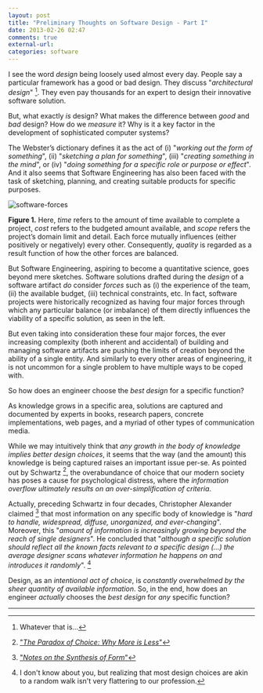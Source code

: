 ```yaml
---
layout: post
title: "Preliminary Thoughts on Software Design - Part I"
date: 2013-02-26 02:47
comments: true
external-url:
categories: software
---
```


I see the word *design* being loosely used almost every day. People say a particular framework has a good or bad design. They discuss "*architectural design*" [^1]. They even pay thousands for an expert to design their innovative software solution.

But, what exactly *is* design? What makes the difference between *good* and *bad* design? How do we *measure* it? Why is it a key factor in the development of sophisticated computer systems?

The Webster’s dictionary defines it as the act of (i) "*working out the form of something*", (ii) "*sketching a plan for something*", (iii) "*creating something in the mind*", or (iv) "*doing something for a specific role or purpose or effect*". And it also seems that Software Engineering has also been faced with the task of sketching, planning, and creating suitable products for specific purposes.

<div class="sidenote" markdown="1">

![software-forces](http://skyservers.org/~bytter/software-forces.png)

**Figure 1.** Here, _time_ refers to the amount of time available to complete a project, _cost_ refers to the budgeted amount available, and _scope_ refers the project’s domain limit and detail. Each force mutually influences (either positively or negatively) every other. Consequently, _quality_ is regarded as a result function of how the other forces are balanced.

</div>

But Software Engineering, aspiring to become a quantitative science, goes beyond mere sketches. Software solutions drafted during the *design* of a software artifact *do* consider *forces* such as (i) the experience of the team, (ii) the available budget, (iii) technical constraints, etc. In fact, software projects were historically recognized as having four major forces through which any particular balance (or imbalance) of them directly influences the viability of a specific solution, as seen in the left.

But even taking into consideration these four major forces, the ever increasing complexity (both inherent and accidental) of building and managing software artifacts are pushing the limits of creation beyond the ability of a single entity. And similarly to every other areas of engineering, it is not uncommon for a single problem to have multiple ways to be coped with.

So how does an engineer choose the *best design* for a specific function?

As knowledge grows in a specific area, solutions are captured and documented by experts in books, research papers, concrete implementations, web pages, and a myriad of other types of communication media.

While we may intuitively think that *any growth in the body of knowledge implies better design choices*, it seems that the way (and the amount) this knowledge is being captured raises an important issue per-se. As pointed out by Schwartz [^2], the overabundance of choice that our modern society has poses a cause for psychological distress, where the *information overflow ultimately results on an over-simplification of criteria*.

Actually, preceding Schwartz in four decades, Christopher Alexander claimed [^3] that most information on any specific body of knowledge is "*hard to handle, widespread, diffuse, unorganized, and ever-changing*". Moreover, this "*amount of information is increasingly growing beyond the reach of single designers*". He concluded that "*although a specific solution should reflect all the known facts relevant to a specific design (...) the average designer scans whatever information he happens on and introduces it randomly*". [^4]

Design, as an *intentional act of choice*, is *constantly overwhelmed by the sheer quantity of available information*. So, in the end, how does an engineer *actually* chooses the *best design* for *any* specific function?

----

  [^1]: Whatever that is...
  [^2]: ["*The Paradox of Choice: Why More is Less*"](http://www.amazon.com/Paradox-Choice-Why-More-Less/dp/0060005696)
  [^3]: ["*Notes on the Synthesis of Form*"](http://www.amazon.com/Notes-Synthesis-Form-Harvard-Paperbacks/dp/0674627512)
  [^4]: I don't know about you, but realizing that most design choices are akin to a random walk isn't very flattering to our profession.
